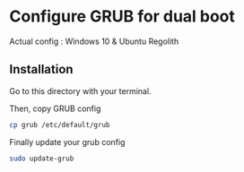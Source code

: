 Configure GRUB for dual boot
============================

Actual config : Windows 10 & Ubuntu Regolith

## Installation

Go to this directory with your terminal.

Then, copy GRUB config
```bash
cp grub /etc/default/grub
```

Finally update your grub config
```bash
sudo update-grub
```
